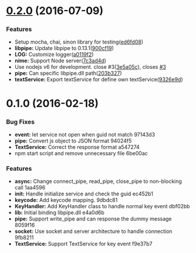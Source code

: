 <a name="0.2.0"></a>
# [0.2.0](https://github.com/jessy1092/NIME/compare/v0.1.0...v0.2.0) (2016-07-09)


### Features

* Setup mocha, chai, sinon library for testing([ed6fd08](https://github.com/jessy1092/NIME/commit/ed6fd08))
* **libpipe:** Update libpipe to 0.13.1([900cf19](https://github.com/jessy1092/NIME/commit/900cf19))
* **LOG:** Customize logger([a0119f2](https://github.com/jessy1092/NIME/commit/a0119f2))
* **nime:** Support Node server([7c3ad4d](https://github.com/jessy1092/NIME/commit/7c3ad4d))
* Use nodejs v6 for development. close #3([3e5a05c](https://github.com/jessy1092/NIME/commit/3e5a05c)), closes [#3](https://github.com/jessy1092/NIME/issues/3)
* **pipe:** Can specific libpipe.dll path([203b327](https://github.com/jessy1092/NIME/commit/203b327))
* **textService:** Export textService for define own textService([9326e9d](https://github.com/jessy1092/NIME/commit/9326e9d))



<a name="0.1.0"></a>
# 0.1.0 (2016-02-18)


### Bug Fixes

* **event:** let service not open when guid not match 97143d3
* **pipe:** Convert js object to JSON format 94024f5
* **TextService:** Correct the response format a547274
* npm start script and remove unnecessary file 6be00ac

### Features

* **async:** Change connect_pipe, read_pipe, close_pipe to non-blocking call 1aa4596
* **init:** Handle initialize service and check the guid ec452b1
* **keycode:** Add keycode mapping. 9dbdc81
* **KeyHandler:** Add KeyHandler class to handle normal key event dbf02bb
* **lib:** Initial binding libpipe.dll e4a0d6b
* **pipe:** Support write_pipe and can response the dummy message 8059f16
* **socket:** Use socket and server architecture to handle connection 9fb8211
* **TextService:** Support TextService for key event f9e37b7

